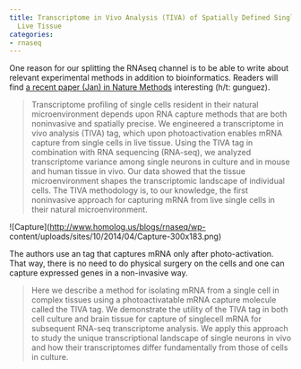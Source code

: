 ```yaml
---
title: Transcriptome in Vivo Analysis (TIVA) of Spatially Defined Single Cells in
  Live Tissue
categories:
- rnaseq
---
```

One reason for our splitting the RNAseq channel is to be able to write about
relevant experimental methods in addition to bioinformatics. Readers will find
[a recent paper (Jan) in Nature
Methods](http://www.nature.com/nmeth/journal/v11/n2/full/nmeth.2804.html)
interesting (h/t: gunguez).
<!--more-->

> Transcriptome profiling of single cells resident in their natural
microenvironment depends upon RNA capture methods that are both noninvasive
and spatially precise. We engineered a transcriptome in vivo analysis (TIVA)
tag, which upon photoactivation enables mRNA capture from single cells in live
tissue. Using the TIVA tag in combination with RNA sequencing (RNA-seq), we
analyzed transcriptome variance among single neurons in culture and in mouse
and human tissue in vivo. Our data showed that the tissue microenvironment
shapes the transcriptomic landscape of individual cells. The TIVA methodology
is, to our knowledge, the first noninvasive approach for capturing mRNA from
live single cells in their natural microenvironment.

![Capture](http://www.homolog.us/blogs/rnaseq/wp-
content/uploads/sites/10/2014/04/Capture-300x183.png)

The authors use an tag that captures mRNA only after photo-activation. That
way, there is no need to do physical surgery on the cells and one can capture
expressed genes in a non-invasive way.

> Here we describe a method for isolating mRNA from a single cell in complex
tissues using a photoactivatable mRNA capture molecule called the TIVA tag. We
demonstrate the utility of the TIVA tag in both cell culture and brain tissue
for capture of singlecell mRNA for subsequent RNA-seq transcriptome analysis.
We apply this approach to study the unique transcriptional landscape of single
neurons in vivo and how their transcriptomes differ fundamentally from those
of cells in culture.

